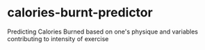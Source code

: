 # calories-burnt-predictor
Predicting Calories Burned based on one's physique and variables contributing to intensity of exercise
